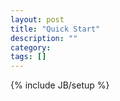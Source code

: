 ```yaml
---
layout: post
title: "Quick Start"
description: ""
category: 
tags: []
---
```

{% include JB/setup %}

